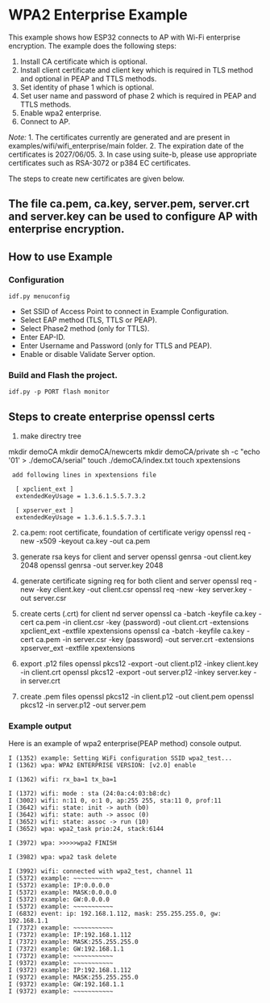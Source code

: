# WPA2 Enterprise Example

This example shows how ESP32 connects to AP with Wi-Fi enterprise encryption. The example does the following steps:

1. Install CA certificate which is optional.
2. Install client certificate and client key which is required in TLS method and optional in PEAP and TTLS methods.
3. Set identity of phase 1 which is optional.
4. Set user name and password of phase 2 which is required in PEAP and TTLS methods.
5. Enable wpa2 enterprise.
6. Connect to AP.

*Note:* 1. The certificates currently are generated and are present in examples/wifi/wifi_enterprise/main folder.
        2. The expiration date of the certificates is 2027/06/05.
        3. In case using suite-b, please use appropriate certificates such as RSA-3072 or p384 EC certificates.

The steps to create new certificates are given below.

## The file ca.pem, ca.key, server.pem, server.crt and server.key can be used to configure AP with enterprise encryption.

## How to use Example

### Configuration

```
idf.py menuconfig
```
* Set SSID of Access Point to connect in Example Configuration.
* Select EAP method (TLS, TTLS or PEAP).
* Select Phase2 method (only for TTLS).
* Enter EAP-ID.
* Enter Username and Password (only for TTLS and PEAP).
* Enable or disable Validate Server option.

### Build and Flash the project.

```
idf.py -p PORT flash monitor
```

## Steps to create enterprise openssl certs

1. make directry tree

  mkdir demoCA
  mkdir demoCA/newcerts
  mkdir demoCA/private
  sh -c "echo '01' > ./demoCA/serial"
  touch ./demoCA/index.txt
  touch xpextensions 

     add following lines in xpextensions file 

      [ xpclient_ext ]
      extendedKeyUsage = 1.3.6.1.5.5.7.3.2

      [ xpserver_ext ]
      extendedKeyUsage = 1.3.6.1.5.5.7.3.1

2. ca.pem: root certificate, foundation of certificate verigy
  openssl req -new -x509 -keyout ca.key -out ca.pem

3. generate rsa keys for client and server
  openssl genrsa -out client.key 2048
  openssl genrsa -out server.key 2048

4. generate certificate signing req for both client and server
  openssl req -new -key client.key -out client.csr
  openssl req -new -key server.key -out server.csr

5. create certs (.crt) for client nd server
  openssl ca -batch -keyfile ca.key -cert ca.pem -in client.csr -key (password) -out client.crt -extensions xpclient_ext -extfile xpextensions
  openssl ca -batch -keyfile ca.key -cert ca.pem -in server.csr -key (password) -out server.crt -extensions xpserver_ext -extfile xpextensions

6. export .p12 files
  openssl pkcs12 -export -out client.p12 -inkey client.key -in client.crt
  openssl pkcs12 -export -out server.p12 -inkey server.key -in server.crt

7. create .pem files
  openssl pkcs12 -in client.p12 -out client.pem
  openssl pkcs12 -in server.p12 -out server.pem

   

### Example output

Here is an example of wpa2 enterprise(PEAP method) console output.
```
I (1352) example: Setting WiFi configuration SSID wpa2_test...
I (1362) wpa: WPA2 ENTERPRISE VERSION: [v2.0] enable

I (1362) wifi: rx_ba=1 tx_ba=1

I (1372) wifi: mode : sta (24:0a:c4:03:b8:dc)
I (3002) wifi: n:11 0, o:1 0, ap:255 255, sta:11 0, prof:11
I (3642) wifi: state: init -> auth (b0)
I (3642) wifi: state: auth -> assoc (0)
I (3652) wifi: state: assoc -> run (10)
I (3652) wpa: wpa2_task prio:24, stack:6144

I (3972) wpa: >>>>>wpa2 FINISH

I (3982) wpa: wpa2 task delete

I (3992) wifi: connected with wpa2_test, channel 11
I (5372) example: ~~~~~~~~~~~
I (5372) example: IP:0.0.0.0
I (5372) example: MASK:0.0.0.0
I (5372) example: GW:0.0.0.0
I (5372) example: ~~~~~~~~~~~
I (6832) event: ip: 192.168.1.112, mask: 255.255.255.0, gw: 192.168.1.1
I (7372) example: ~~~~~~~~~~~
I (7372) example: IP:192.168.1.112
I (7372) example: MASK:255.255.255.0
I (7372) example: GW:192.168.1.1
I (7372) example: ~~~~~~~~~~~
I (9372) example: ~~~~~~~~~~~
I (9372) example: IP:192.168.1.112
I (9372) example: MASK:255.255.255.0
I (9372) example: GW:192.168.1.1
I (9372) example: ~~~~~~~~~~~
```
